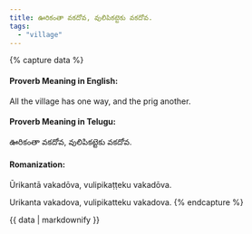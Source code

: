 ```yaml
---
title: ఊరికంతా వకదోవ, వులిపికట్టెకు వకదోవ.
tags:
  - "village"
---
```


{% capture data %}
#### Proverb Meaning in English:
All the village has one way, and the prig another.

#### Proverb Meaning in Telugu:
ఊరికంతా వకదోవ, వులిపికట్టెకు వకదోవ.

#### Romanization:
Ūrikantā vakadōva, vulipikaṭṭeku vakadōva.

Urikanta vakadova, vulipikatteku vakadova.
{% endcapture %}

{{ data | markdownify }}

